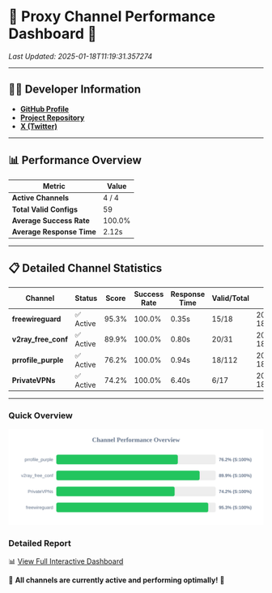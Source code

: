 # 🌟 Proxy Channel Performance Dashboard 🌟

_Last Updated: 2025-01-18T11:19:31.357274_

---

## 👩‍💻 Developer Information

- **[GitHub Profile](https://github.com/4n0nymou3)**  
- **[Project Repository](https://github.com/4n0nymou3/multi-proxy-config-fetcher)**  
- **[X (Twitter)](https://x.com/4n0nymou3)**  

---

## 📊 Performance Overview

| Metric                | Value       |
|-----------------------|-------------|
| **Active Channels**   | 4 / 4       |
| **Total Valid Configs** | 59          |
| **Average Success Rate** | 100.0%      |
| **Average Response Time** | 2.12s       |

---

## 📋 Detailed Channel Statistics

| Channel          | Status     | Score  | Success Rate | Response Time | Valid/Total | Last Success               |
|------------------|------------|--------|--------------|---------------|-------------|----------------------------|
| **freewireguard**  | ✅ Active  | 95.3%  | 100.0% | 0.35s         | 15/18       | 2025-01-18T11:19:31.355196 |
| **v2ray_free_conf**  | ✅ Active  | 89.9%  | 100.0% | 0.80s         | 20/31       | 2025-01-18T11:19:24.544002 |
| **prrofile_purple**  | ✅ Active  | 76.2%  | 100.0% | 0.94s         | 18/112       | 2025-01-18T11:19:23.682005 |
| **PrivateVPNs**  | ✅ Active  | 74.2%  | 100.0% | 6.40s         | 6/17       | 2025-01-18T11:19:30.978420 |

---

### Quick Overview
<div align="center">
  <a href="https://raw.githubusercontent.com/nullluser/NullRepo/refs/heads/main/assets/channel_stats_chart.svg">
    <img src="https://raw.githubusercontent.com/nullluser/NullRepo/refs/heads/main/assets/channel_stats_chart.svg" alt="Source Performance Statistics" width="800">
  </a>
</div>

### Detailed Report
📊 [View Full Interactive Dashboard](https://htmlpreview.github.io/?https://github.com/nullluser/NullRepo/blob/main/assets/performance_report.html)

🎉 **All channels are currently active and performing optimally!** 🎉
